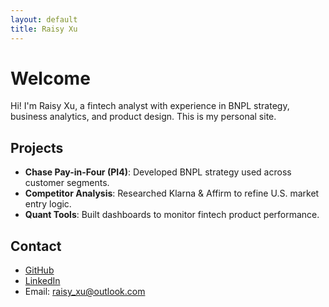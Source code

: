 ```yaml
---
layout: default
title: Raisy Xu
---
```


# Welcome

Hi! I'm Raisy Xu, a fintech analyst with experience in BNPL strategy, business analytics, and product design. This is my personal site.

## Projects
- **Chase Pay-in-Four (PI4)**: Developed BNPL strategy used across customer segments.
- **Competitor Analysis**: Researched Klarna & Affirm to refine U.S. market entry logic.
- **Quant Tools**: Built dashboards to monitor fintech product performance.

## Contact
- [GitHub](https://github.com/raisyxu)
- [LinkedIn]([https://linkedin.com/in/YOUR_HANDLE](https://www.linkedin.com/in/raisyxu/))
- Email: raisy_xu@outlook.com
